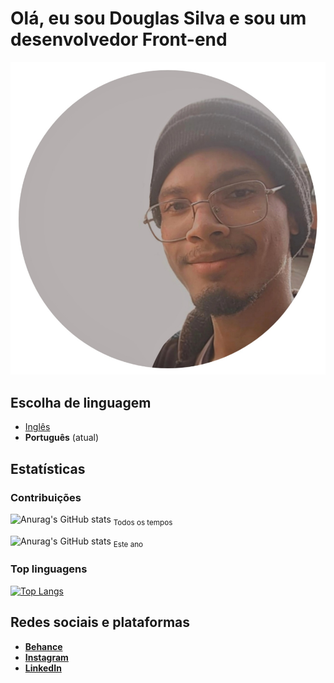 # Olá, eu sou Douglas Silva e sou um desenvolvedor Front-end
![Foto do desenvolvedor Front-end Douglas Silva](/assets/me.png)

## Escolha de linguagem
* [Inglês](/README.md)
* **Português** (atual)

## Estatísticas
### Contribuições
![Anurag's GitHub stats](https://github-readme-stats.vercel.app/api?username=devdouglasgfs&theme=tokyonight&show_icons=true&count_private=true&locale=pt-br&cache_seconds=14400&include_all_commits=true&rank_icon=github)
<sub>Todos os tempos</sub>

![Anurag's GitHub stats](https://github-readme-stats.vercel.app/api?username=devdouglasgfs&theme=tokyonight&show_icons=true&count_private=true&locale=pt-br&cache_seconds=14400&rank_icon=github)
<sub>Este ano</sub>


### Top linguagens
[![Top Langs](https://github-readme-stats.vercel.app/api/top-langs/?username=devdouglasgfs&theme=tokyonight&locale=pt-br&layout=donut-vertical)](https://github.com/anuraghazra/github-readme-stats)

## Redes sociais e plataformas
* [**Behance**](https://www.behance.net/devdouglassilva)
* [**Instagram**](https://instagram.com/douglassilva_developer?igshid=MzNlNGNkZWQ4Mg==)
* [**LinkedIn**](https://www.linkedin.com/in/developer-douglas-silva)
